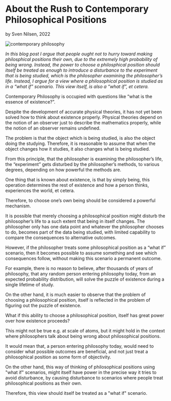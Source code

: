 # About the Rush to Contemporary Philosophical Positions
by Sven Nilsen, 2022

![contemporary philosophy](https://upload.wikimedia.org/wikipedia/commons/c/cf/Philbar_3.png)

*In this blog post I argue that people ought not to hurry toward making philosphical positions their own,
due to the extremely high probability of being wrong.
Instead, the power to choose a philosphical position should itself be treated as enough to introduce a disturbance
to the experiment that is being studied, which is the philosopher examining the philosopher’s life.
Instead, I argue for a view where a philosophical position is studied as in a “what if” scenario.
This view itself, is also a “what if”, et cetera.*

Contemporary Philosophy is occupied with questions like “what is the essence of existence?”.

Despite the development of accurate physical theories,
it has not yet been solved how to think about existence properly.
Physical theories depend on the notion of an observer just to describe the mathematics properly,
while the notion of an observer remains undefined.

The problem is that the object which is being studied, is also the object doing the studying.
Therefore, it is reasonable to assume that when the object changes how it studies,
it also changes what is being studied.

From this principle, that the philosopher is examining the philosopher’s life,
the “experiment” gets disturbed by the philosopher’s methods, to various degrees,
depending on how powerful the methods are.

One thing that is known about existence, is that by simply being,
this operation determines the rest of existence and how a person thinks,
experiences the world, et cetera.

Therefore, to choose one’s own being should be considered a powerful mechanism.

It is possible that merely choosing a philosophical position might disturb the philosopher’s life
to a such extent that being in itself changes. The philosopher only has one data point and whatever the philosopher chooses to do,
becomes part of the data being studied, with limited capability to compare the consequences to alternative outcomes.

However, if the philosopher treats some philosophical position as a “what if” scenario,
then it becomes possible to assume something and see which consequences follow,
without making this scenario a permanent outcome.

For example, there is no reason to believe, after thousands of years of philosophy,
that any random person entering philosophy today, from an expected probability distribution,
will solve the puzzle of existence during a single lifetime of study.

On the other hand, it is much easier to observe that the problem of choosing a philosophical position,
itself is reflected in the problem of figuring out the puzzle of existence.

What if this ability to choose a philosophical position,
itself has great power over how existence proceeds?

This might not be true e.g. at scale of atoms, but it might hold in the context where philosophers talk about being wrong about philosophical positions.

It would mean that, a person entering philosophy today,
would need to consider what possible outcomes are beneficial,
and not just treat a philosophical position as some form of objectivity.

On the other hand, this way of thinking of philosophical positions using "what if" scenarios,
might itself have power in the precise way it tries to avoid disturbance,
by causing disturbance to scenarios where people treat philosophical positions as their own.

Therefore, this view should itself be treated as a "what if" scenario.
